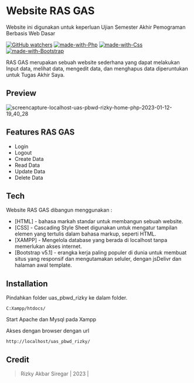 # Website RAS GAS

Website ini digunakan untuk keperluan Ujian Semester Akhir Pemograman Berbasis Web Dasar

[![GitHub watchers](https://badgen.net/github/watchers/KYKY62/uas_pbwd/)](https://github.com/KYKY62/uas_pbwd/watchers/) [![made-with-Php](https://img.shields.io/badge/Made%20with-Php-1f425f.svg)]() [![made-with-Css](https://img.shields.io/badge/Made%20with-Css-1f425f.svg)]() [![made-with-Bootstrap](https://img.shields.io/badge/Made%20with-Bootstrap-1f425f.svg)](https://getbootstrap.com/docs/5.1/getting-started/introduction/)

RAS GAS merupakan sebuah website sederhana yang dapat melakukan Input data, melihat data, mengedit data, dan menghapus data diperuntukan untuk Tugas Akhir Saya.

## Preview

![screencapture-localhost-uas-pbwd-rizky-home-php-2023-01-12-19_40_28](https://user-images.githubusercontent.com/77371920/212077139-634cfa71-583f-4974-a31b-aec0f68f9bf0.png)

## Features RAS GAS

- Login
- Logout
- Create Data
- Read Data
- Update Data
- Delete Data

## Tech

Website RAS GAS dibangun menggunakan :

- [HTML] - bahasa markah standar untuk membangun sebuah website.
- [CSS] - Cascading Style Sheet digunakan untuk mengatur tampilan elemen yang tertulis dalam bahasa markup, seperti HTML.
- [XAMPP] - Mengelola database yang berada di localhost tanpa memerlukan akses internet.
- [Bootstrap v5.1] - erangka kerja paling populer di dunia untuk membuat situs yang responsif dan mengutamakan seluler, dengan jsDelivr dan halaman awal template.

## Installation

Pindahkan folder uas_pbwd_rizky ke dalam folder.

```
C:Xampp/htdocs/
```

Start Apache dan Mysql pada Xampp

Akses dengan browser dengan url

```
http://localhost/uas_pbwd_rizky/
```

## Credit

> Rizky Akbar Siregar | 2023 |
